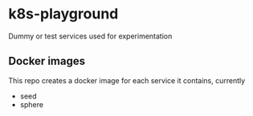 # k8s-playground
Dummy or test services used for experimentation

## Docker images

This repo creates a docker image for each service it contains, currently

* seed
* sphere